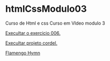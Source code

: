 # htmlCssModulo03
Curso de Html e css Curso em VIdeo modulo 3

<a href= "https://dirlei12.github.io/htmlCssModulo03/Exercicios/ex22/fundo006.html" target="_blank"> Execultar o exercicio 006.</a>




<a href="https://dirlei12.github.io/htmlCssModulo03/Desafios/projetoCordel" target="_blank"> Execultar projeto cordel.</a>

<a href="https://dirlei12.github.io/htmlCssModulo03/Desafios/FlamengoHymn/index.html" target="_blank">  Flamengo Hymn</a>



